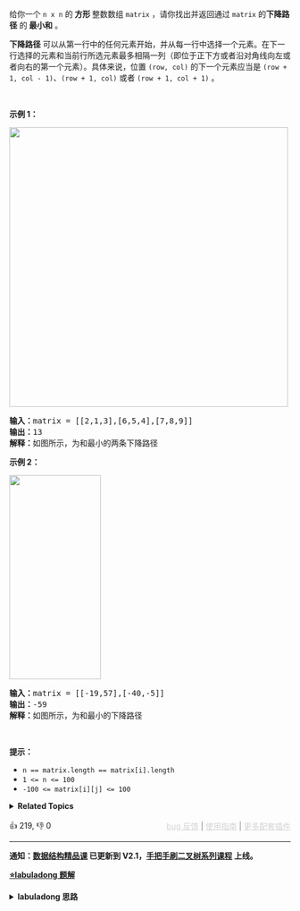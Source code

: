 <p>给你一个 <code>n x n</code> 的<strong> 方形 </strong>整数数组&nbsp;<code>matrix</code> ，请你找出并返回通过 <code>matrix</code> 的<strong>下降路径</strong><em> </em>的<strong> </strong><strong>最小和</strong> 。</p>

<p><strong>下降路径</strong> 可以从第一行中的任何元素开始，并从每一行中选择一个元素。在下一行选择的元素和当前行所选元素最多相隔一列（即位于正下方或者沿对角线向左或者向右的第一个元素）。具体来说，位置 <code>(row, col)</code> 的下一个元素应当是 <code>(row + 1, col - 1)</code>、<code>(row + 1, col)</code> 或者 <code>(row + 1, col + 1)</code> 。</p>

<p>&nbsp;</p>

<p><strong>示例 1：</strong></p>

<p><img alt="" src="https://assets.leetcode.com/uploads/2021/11/03/failing1-grid.jpg" style="height: 500px; width: 499px;" /></p>

<pre>
<strong>输入：</strong>matrix = [[2,1,3],[6,5,4],[7,8,9]]
<strong>输出：</strong>13
<strong>解释：</strong>如图所示，为和最小的两条下降路径
</pre>

<p><strong>示例 2：</strong></p>

<p><img alt="" src="https://assets.leetcode.com/uploads/2021/11/03/failing2-grid.jpg" style="height: 365px; width: 164px;" /></p>

<pre>
<strong>输入：</strong>matrix = [[-19,57],[-40,-5]]
<strong>输出：</strong>-59
<strong>解释：</strong>如图所示，为和最小的下降路径
</pre>

<p>&nbsp;</p>

<p><strong>提示：</strong></p>

<ul> 
 <li><code>n == matrix.length == matrix[i].length</code></li> 
 <li><code>1 &lt;= n &lt;= 100</code></li> 
 <li><code>-100 &lt;= matrix[i][j] &lt;= 100</code></li> 
</ul>

<details><summary><strong>Related Topics</strong></summary>数组 | 动态规划 | 矩阵</details><br>

<div>👍 219, 👎 0<span style='float: right;'><span style='color: gray;'><a href='https://github.com/labuladong/fucking-algorithm/discussions/939' target='_blank' style='color: lightgray;text-decoration: underline;'>bug 反馈</a> | <a href='https://labuladong.gitee.io/article/fname.html?fname=jb插件简介' target='_blank' style='color: lightgray;text-decoration: underline;'>使用指南</a> | <a href='https://labuladong.github.io/algo/images/others/%E5%85%A8%E5%AE%B6%E6%A1%B6.jpg' target='_blank' style='color: lightgray;text-decoration: underline;'>更多配套插件</a></span></span></div>

<div id="labuladong"><hr>

**通知：[数据结构精品课](https://aep.h5.xeknow.com/s/1XJHEO) 已更新到 V2.1，[手把手刷二叉树系列课程](https://aep.xet.tech/s/3YGcq3) 上线。**



<p><strong><a href="https://labuladong.github.io/article?qno=931" target="_blank">⭐️labuladong 题解</a></strong></p>
<details><summary><strong>labuladong 思路</strong></summary>

## 基本思路

对于 `matrix[i][j]`，只有可能从 `matrix[i-1][j],matrix[i-1][j-1],matrix[i-1][j+1]` 这三个位置转移过来。

`dp` 函数的定义：从第一行（`matrix[0][..]`）向下落，落到位置 `matrix[i][j]` 的最小路径和为 `dp(matrix,i, j)`，因此答案就是：

```java
min(
    dp(matrix, i - 1, j),
    dp(matrix, i - 1, j - 1),
    dp(matrix, i - 1, j + 1)
)
```

**详细题解：[base case 和备忘录的初始值怎么定？](https://labuladong.github.io/article/fname.html?fname=备忘录等基础)**

**标签：[二维动态规划](https://mp.weixin.qq.com/mp/appmsgalbum?__biz=MzAxODQxMDM0Mw==&action=getalbum&album_id=2122017695998050308)，[动态规划](https://mp.weixin.qq.com/mp/appmsgalbum?__biz=MzAxODQxMDM0Mw==&action=getalbum&album_id=1318881141113536512)**

## 解法代码

```java
class Solution {
    public int minFallingPathSum(int[][] matrix) {
        int n = matrix.length;
        int res = Integer.MAX_VALUE;
        // 备忘录里的值初始化为 66666
        memo = new int[n][n];
        for (int i = 0; i < n; i++) {
            Arrays.fill(memo[i], 66666);
        }
        // 终点可能在 matrix[n-1] 的任意一列
        for (int j = 0; j < n; j++) {
            res = Math.min(res, dp(matrix, n - 1, j));
        }
        return res;
    }

    // 备忘录
    int[][] memo;

    int dp(int[][] matrix, int i, int j) {
        // 1、索引合法性检查
        if (i < 0 || j < 0 ||
                i >= matrix.length ||
                j >= matrix[0].length) {

            return 99999;
        }
        // 2、base case
        if (i == 0) {
            return matrix[0][j];
        }
        // 3、查找备忘录，防止重复计算
        if (memo[i][j] != 66666) {
            return memo[i][j];
        }
        // 进行状态转移
        memo[i][j] = matrix[i][j] + min(
                dp(matrix, i - 1, j),
                dp(matrix, i - 1, j - 1),
                dp(matrix, i - 1, j + 1)
        );

        return memo[i][j];
    }/**<extend up -100>

![](https://labuladong.github.io/pictures/备忘录基础/1.jpeg)
*/
    int min(int a, int b, int c) {
        return Math.min(a, Math.min(b, c));
    }
}
```

</details>
</div>



